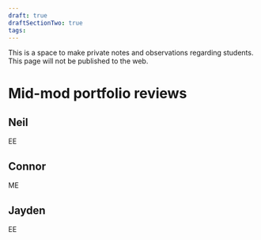 ```yaml
---
draft: true
draftSectionTwo: true
tags:
---
```

This is a space to make private notes and observations regarding students. This page will not be published to the web.

# Mid-mod portfolio reviews

## Neil

EE

## Connor

ME

## Jayden

EE